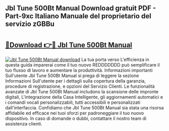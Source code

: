 ## Jbl Tune 500Bt Manual Download gratuit PDF - Part-9xc Italiano Manuale del proprietario del servizio zGBBu

# <h2><a href="http://dfbe8j.blite.top/?on=Jbl+Tune+500Bt+Manual">🔗Download 👉🔴 Jbl Tune 500Bt Manual</a></h2>

[![Jbl Tune 500Bt Manual download](https://i.imgur.com/lujVjoI.png)](http://dfbe8j.blite.top/?on=Jbl+Tune+500Bt+Manual)
La tua porta verso L'efficienza in questa guida imparerai come il tuo nuovo REDDDDDDD può semplificare il tuo flusso di lavoro e aumentare la produttività. Informazioni importanti Sull'utente Jbl Tune 500Bt Manual si prega di leggere la sezione Informazioni Sull'utente per i dettagli sulla copertura della garanzia, procedure di registrazione, e opzioni del Servizio Clienti. Le funzionalità avanzate di Jbl Tune 500Bt Manual includono la scansione delle impronte digitali, L'integrazione della Casa Intelligente, gli aggiornamenti automatici e i comandi vocali personalizzabili, tutti accessibili e personalizzati dall'interfaccia. Confidiamo che Jbl Tune 500Bt Manual sia stata una risorsa affidabile ed efficace nei tuoi sforzi per padroneggiare il tuo nuovo dispositivo. In caso di domande o dubbi, contattare il nostro team di assistenza clienti.

